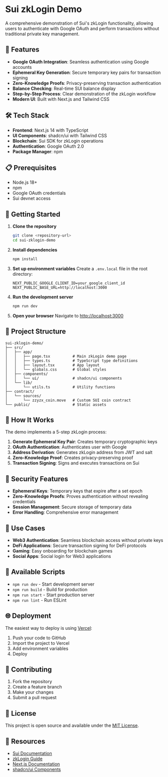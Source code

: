 # Sui zkLogin Demo

A comprehensive demonstration of Sui's zkLogin functionality, allowing users to authenticate with Google OAuth and perform transactions without traditional private key management.

## 🚀 Features

- **Google OAuth Integration**: Seamless authentication using Google accounts
- **Ephemeral Key Generation**: Secure temporary key pairs for transaction signing
- **Zero-Knowledge Proofs**: Privacy-preserving transaction authentication
- **Balance Checking**: Real-time SUI balance display
- **Step-by-Step Process**: Clear demonstration of the zkLogin workflow
- **Modern UI**: Built with Next.js and Tailwind CSS

## 🛠️ Tech Stack

- **Frontend**: Next.js 14 with TypeScript
- **UI Components**: shadcn/ui with Tailwind CSS
- **Blockchain**: Sui SDK for zkLogin operations
- **Authentication**: Google OAuth 2.0
- **Package Manager**: npm

## 📋 Prerequisites

- Node.js 18+
- npm
- Google OAuth credentials
- Sui devnet access

## 🚀 Getting Started

1. **Clone the repository**

   ```bash
   git clone <repository-url>
   cd sui-zklogin-demo
   ```

2. **Install dependencies**

   ```bash
   npm install
   ```

3. **Set up environment variables**
   Create a `.env.local` file in the root directory:

   ```env
   NEXT_PUBLIC_GOOGLE_CLIENT_ID=your_google_client_id
   NEXT_PUBLIC_BASE_URL=http://localhost:3000
   ```

4. **Run the development server**

   ```bash
   npm run dev
   ```

5. **Open your browser**
   Navigate to [http://localhost:3000](http://localhost:3000)

## 🔧 Project Structure

```
sui-zklogin-demo/
├── src/
│   ├── app/
│   │   ├── page.tsx          # Main zkLogin demo page
│   │   ├── types.ts          # TypeScript type definitions
│   │   ├── layout.tsx        # App layout
│   │   └── globals.css       # Global styles
│   ├── components/
│   │   └── ui/               # shadcn/ui components
│   └── lib/
│       └── utils.ts          # Utility functions
├── contract/
│   └── sources/
│       └── zzyzx_coin.move   # Custom SUI coin contract
└── public/                   # Static assets
```

## 📖 How It Works

The demo implements a 5-step zkLogin process:

1. **Generate Ephemeral Key Pair**: Creates temporary cryptographic keys
2. **OAuth Authentication**: Authenticates user with Google
3. **Address Derivation**: Generates zkLogin address from JWT and salt
4. **Zero-Knowledge Proof**: Creates privacy-preserving proof
5. **Transaction Signing**: Signs and executes transactions on Sui

## 🔐 Security Features

- **Ephemeral Keys**: Temporary keys that expire after a set epoch
- **Zero-Knowledge Proofs**: Proves authentication without revealing credentials
- **Session Management**: Secure storage of temporary data
- **Error Handling**: Comprehensive error management

## 🎯 Use Cases

- **Web3 Authentication**: Seamless blockchain access without private keys
- **DeFi Applications**: Secure transaction signing for DeFi protocols
- **Gaming**: Easy onboarding for blockchain games
- **Social Apps**: Social login for Web3 applications

## 📝 Available Scripts

- `npm run dev` - Start development server
- `npm run build` - Build for production
- `npm run start` - Start production server
- `npm run lint` - Run ESLint

## 🌐 Deployment

The easiest way to deploy is using [Vercel](https://vercel.com):

1. Push your code to GitHub
2. Import the project to Vercel
3. Add environment variables
4. Deploy

## 🤝 Contributing

1. Fork the repository
2. Create a feature branch
3. Make your changes
4. Submit a pull request

## 📄 License

This project is open source and available under the [MIT License](LICENSE).

## 🔗 Resources

- [Sui Documentation](https://docs.sui.io/)
- [zkLogin Guide](https://docs.sui.io/guides/developer/zklogin)
- [Next.js Documentation](https://nextjs.org/docs)
- [shadcn/ui Components](https://ui.shadcn.com/)
